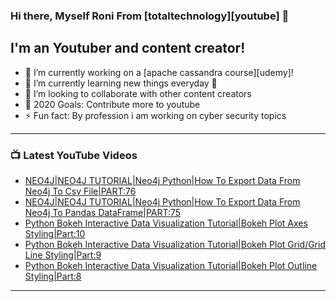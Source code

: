 ### Hi there, Myself Roni From [totaltechnology][youtube] 👋

## I'm an Youtuber and content creator!
- 🔭 I’m currently working on a [apache cassandra course][udemy]!
- 🌱 I’m currently learning new things everyday 🤣
- 👯 I’m looking to collaborate with other content creators
- 🥅 2020 Goals: Contribute more to youtube
- ⚡ Fun fact: By profession i am working on cyber security topics



---

### 📺 Latest YouTube Videos
<!-- YOUTUBE:START -->
- [NEO4J|NEO4J TUTORIAL|Neo4j Python|How To Export Data From Neo4j To Csv File|PART:76](https://www.youtube.com/watch?v=pq0xR5sw8nk)
- [NEO4J|NEO4J TUTORIAL|Neo4j Python|How To Export Data From Neo4j To Pandas DataFrame|PART:75](https://www.youtube.com/watch?v=z464oQaDFkw)
- [Python Bokeh Interactive Data Visualization Tutorial|Bokeh Plot Axes Styling|Part:10](https://www.youtube.com/watch?v=1zt5qIjARso)
- [Python Bokeh Interactive Data Visualization Tutorial|Bokeh Plot Grid/Grid Line Styling|Part:9](https://www.youtube.com/watch?v=Xjm0ZpPgeOw)
- [Python Bokeh Interactive Data Visualization Tutorial|Bokeh Plot Outline Styling|Part:8](https://www.youtube.com/watch?v=mKKXCWOJ6DY)
<!-- YOUTUBE:END -->

---


